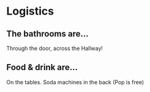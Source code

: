 # Logistics


## The bathrooms are...

Through the door, across the Hallway!


## Food & drink are...

On the tables.  Soda machines in the back (Pop is free)